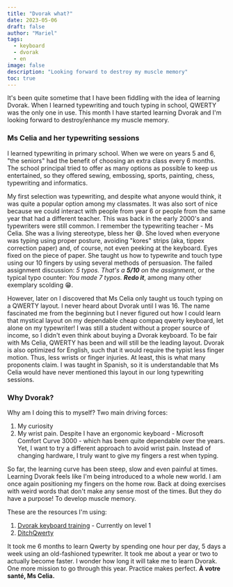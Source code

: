 ```yaml
---
title: "Dvorak what?"
date: 2023-05-06
draft: false
author: "Mariel"
tags:
  - keyboard
  - dvorak
  - en
image: false
description: "Looking forward to destroy my muscle memory"
toc: true
---
```


It's been quite sometime that I have been fiddling with the idea of learning 
Dvorak. When I learned typewriting and touch typing in school, QWERTY was the 
only one in use. This month I have started learning Dvorak and I'm looking
forward to destroy/enhance my muscle memory.

<!--more-->
### Ms Celia and her typewriting sessions
I learned typewriting in primary school. When we were on years 5 and 6, "the 
seniors" had the benefit of choosing an extra class every 6 months. The school 
principal tried to offer as many options as possible to keep us entertained, so 
they offered sewing, embossing, sports, painting, chess, typewriting and 
informatics.

My first selection was typewriting, and despite what anyone would think, it was
quite a popular option among my classmates. It was also sort of nice because we
could interact with people from year 6 or people from the same year that had a 
different teacher. This was back in the early 2000's and typewriters were still 
common. I remember the typewriting teacher - Ms Celia. She was a living 
stereotype, bless her :sweat_smile:. She loved when everyone was typing using 
proper posture, avoiding "kores" strips (aka, tippex correction paper) and, of 
course, not even peeking at the keyboard. Eyes fixed on the piece of paper. She 
taught us how to typewrite and touch type using our 10 fingers by using several 
methods of persuasion. The failed assignment discussion: 
*5 typos. That's a **5/10** on the assignment*, or the typical typo counter: 
*You made 7 typos. **Redo it***, among many other exemplary scolding :grin:.

However, later on I discovered that Ms Celia only taught us touch typing on a
QWERTY layout. I never heard about Dvorak until I was 16. The name fascinated 
me from the beginning but I never figured out how I could learn that mystical 
layout on my dependable cheap compaq qwerty keyboard, let alone on my typewriter! 
I was still a student without a proper source of income, so I didn't even think 
about buying a Dvorak keyboard. To be fair with Ms Celia, QWERTY has been and 
will still be the leading layout. Dvorak is also optimized for English, such that 
it would require the typist less finger motion. Thus, less wrists or 
finger injuries. At least, this is what many proponents claim. I was taught in 
Spanish, so it is understandable that Ms Celia would have never mentioned this 
layout in our long typewriting sessions.

### Why Dvorak?
Why am I doing this to myself? Two main driving forces:
1. My curiosity
2. My wrist pain. Despite I have an ergonomic keyboard - Microsoft Comfort Curve 
  3000 - which has been quite dependable over the years. Yet, I want to try a 
  different approach to avoid wrist pain. Instead of changing hardware, I truly 
  want to give my fingers a rest when typing.

So far, the learning curve has been steep, slow and even painful at times. 
Learning Dvorak feels like I'm being introduced to a whole new world. I am once 
again positioning my fingers on the home row. Back at doing exercises with weird 
words that don't make any sense most of the times. But they do have a purpose! 
To develop muscle memory.

These are the resources I'm using:

1. [Dvorak keyboard training](https://learn.dvorak.nl/) - Currently on level 1
2. [DitchQwerty](https://www.ditchqwerty.com/) 

It took me 6 months to learn Qwerty by spending one hour per day, 5 days a week
using an old-fashioned typewriter. It took me about a year or two to actually 
become faster. I wonder how long it will take me to learn Dvorak. One more 
mission to go through this year. Practice makes perfect. **À votre santé, Ms Celia.**